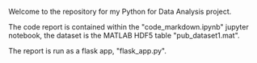 Welcome to the repository for my Python for Data Analysis project.

The code report is contained within the "code_markdown.ipynb" jupyter notebook, the dataset is the MATLAB HDF5 table "pub_dataset1.mat".

The report is run as a flask app, "flask_app.py".